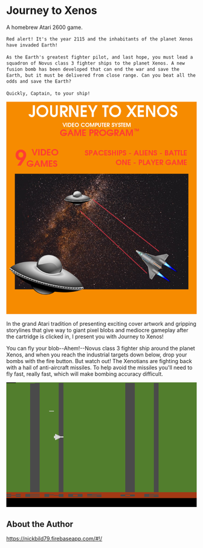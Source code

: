 # Journey to Xenos

A homebrew Atari 2600 game.

```
Red alert! It's the year 2115 and the inhabitants of the planet Xenos have invaded Earth! 

As the Earth's greatest fighter pilot, and last hope, you must lead a squadron of Novus class 3 fighter ships to the planet Xenos. A new fusion bomb has been developed that can end the war and save the Earth, but it must be delivered from close range. Can you beat all the odds and save the Earth? 

Quickly, Captain, to your ship!
```

![Cover Art](https://raw.githubusercontent.com/nickbild/journey_to_xenos/master/xenos2.png)

In the grand Atari tradition of presenting exciting cover artwork and gripping storylines that give way to giant pixel blobs and mediocre gameplay after the cartridge is clicked in, I present you with Journey to Xenos!

You can fly your blob--Ahem!--Novus class 3 fighter ship around the planet Xenos, and when you reach the industrial targets down below, drop your bombs with the fire button. But watch out! The Xenotians are fighting back with a hail of anti-aircraft missiles. To help avoid the missiles you'll need to fly fast, really fast, which will make bombing accuracy difficult.

![Screenshot](https://raw.githubusercontent.com/nickbild/journey_to_xenos/master/jxenos2_12.png)

## About the Author

https://nickbild79.firebaseapp.com/#!/
